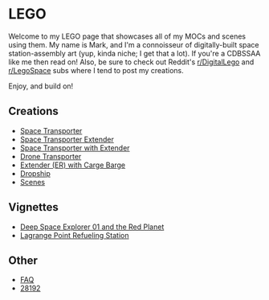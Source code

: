 # LEGO
Welcome to my LEGO page that showcases all of my MOCs and scenes using them.  My name is Mark, and I'm a connoisseur of
digitally-built space station-assembly art (yup, kinda niche; I get that a lot).  If you're a CDBSSAA like me then read
on!  Also, be sure to check out Reddit's [r/DigitalLego](https://www.reddit.com/r/DigitalLego/) and
[r/LegoSpace](https://www.reddit.com/r/LegoSpace/) subs where I tend to post my creations.

Enjoy, and build on!

## Creations
* [Space Transporter](renders/space-transporter-a.md)<br>
* [Space Transporter Extender](renders/space-transporter-extender.md)<br>
* [Space Transporter with Extender](renders/space-transporter-b-with-extender.md)<br>
* [Drone Transporter](renders/drone-transporter.md)<br>
* [Extender (ER) with Carge Barge](renders/extender-er-cargo-barge.md)<br>
* [Dropship](renders/dropship.md)<br>
* [Scenes](renders/01-landing-pad.md)

## Vignettes
* [Deep Space Explorer 01 and the Red Planet](vignettes/dse-01-and-the-red-planet/dse-01-and-the-red-planet.md)
* [Lagrange Point Refueling Station](vignettes/lagrange-point-refueling-station/README.md)

## Other
* [FAQ](faq.md)<br>
* [28192](28192.md)
